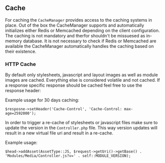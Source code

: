 ## Cache

For caching the `CacheManager` provides access to the caching systems in place. Out of the box the CacheManager supports and automatically initializes either Redis or Memcached depending on the client configuration. The caching is not mandatory and therfor shouldn't be missuesed as in-memory database. It is not necessary to check if Redis or Memcached are available the CacheManager automatically handles the caching based on their existence.

### HTTP Cache

By default only stylesheets, javascript and layout images as well as module images are cached. Everything else is considered volatile and not cached. If a response specific response should be cached feel free to use the response header:

Example usage for 30 days caching:

```
$resposne->setHeader('Cache-Control', 'Cache-Control: max-age=2592000');
```

In order to trigger a re-cache of stylesheets or javascript files make sure to update the version in the `Controller.php` file. This way version updates will result in a new virtual file uri and result in a re-cache.

Example usage:

```
$head->addAsset(AssetType::JS, $request->getUri()->getBase() . 'Modules/Media/Controller.js?v=' . self::MODULE_VERSION);
```